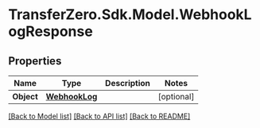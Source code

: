 
# TransferZero.Sdk.Model.WebhookLogResponse

## Properties

Name | Type | Description | Notes
------------ | ------------- | ------------- | -------------
**Object** | [**WebhookLog**](WebhookLog.md) |  | [optional] 

[[Back to Model list]](../README.md#documentation-for-models)
[[Back to API list]](../README.md#documentation-for-api-endpoints)
[[Back to README]](../README.md)

